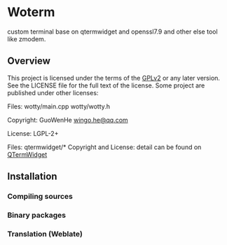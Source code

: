 # Woterm
custom terminal base on qtermwidget and openssl7.9 and other else tool like zmodem.

## Overview

This project is licensed under the terms of the  [GPLv2](https://www.gnu.org/licenses/gpl-2.0.en.html) or any later version. See the LICENSE file for the full text of the license. Some project are published under other licenses: 



Files: wotty/main.cpp
       wotty/wotty.h  
       
Copyright: GuoWenHe <wingo.he@qq.com>

License: LGPL-2+

Files: qtermwidget/*
Copyright and License: detail can be found on [QTermWidget](https://github.com/lxqt/qtermwidget)




## Installation

### Compiling sources

### Binary packages

### Translation (Weblate)
